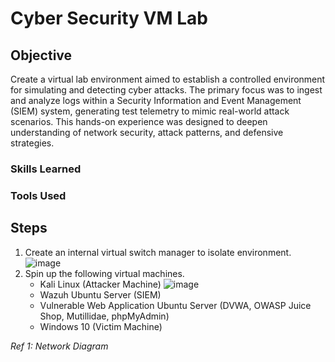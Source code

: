 # Cyber Security VM Lab

## Objective

Create a virtual lab environment aimed to establish a controlled environment for simulating and detecting cyber attacks. The primary focus was to ingest and analyze logs within a Security Information and Event Management (SIEM) system, generating test telemetry to mimic real-world attack scenarios. This hands-on experience was designed to deepen understanding of network security, attack patterns, and defensive strategies.

### Skills Learned

### Tools Used

## Steps
1. Create an internal virtual switch manager to isolate environment.
  ![image](https://github.com/user-attachments/assets/d6f072e5-2744-4160-ae0d-e3515594c49a)
2. Spin up the following virtual machines.
   - Kali Linux (Attacker Machine)
     ![image](https://github.com/user-attachments/assets/1964442d-cd14-4bf3-b45f-ef88d3675667)
   - Wazuh Ubuntu Server (SIEM)
   - Vulnerable Web Application Ubuntu Server (DVWA, OWASP Juice Shop, Mutillidae, phpMyAdmin)
   - Windows 10 (Victim Machine)


*Ref 1: Network Diagram*
